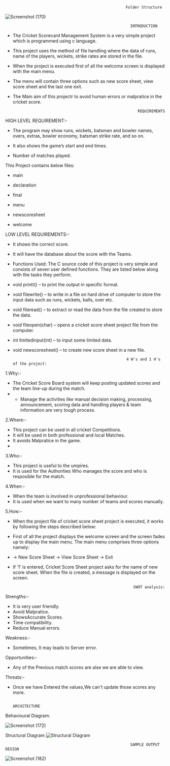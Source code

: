                                                          Folder Structure
    
![Screenshot (170)](https://user-images.githubusercontent.com/99134470/154548441-7c9d591a-405b-45f7-94f7-b6cf950444c7.png)






                                                           INTRODUCTION
* The Cricket Scorecard Management System is a very simple project which is programmed using c language.

* This project uses the method of file handling where the data of runs, name of the players, wickets, strike rates are stored in the file.

* When the project is executed first of all the welcome screen is displayed with the main menu. 

* The menu will contain three options such as new score sheet, view score sheet and the last one exit.

* The Main aim of this projectr to avoid human errors or malpratice in the cricket score.

                                                             REQUIREMENTS
HIGH LEVEL REQUIREMENT:-

* The program may show runs, wickets, batsman and bowler names, overs, extras, bowler economy, batsman strike rate, and so on.

* It also shows the game’s start and end times.

* Number of matches played.

This Project contains below files:

* main

* declaration

* final

* menu

* newscoresheet

* welcome

LOW LEVEL REQUIREMENTS:-

* It shows the correct score.

* It will have the database about the score with the Teams.

* Functions Used: The C source code of this project is very simple and consists of seven user defined functions. They are listed below along with the tasks they perform.

* void printt() – to print the output in specific format.

* void filewrite() – to write in a file on hard drive of computer to store the input data such as runs, wickets, balls, over etc.

* void fileread() – to extract or read the data from the file created to store the data.

* void fileopen(char) – opens a cricket score sheet project file from the computer.

* int limitedinput(int) – to input some limited data.

* void newscoresheet() – to create new score sheet in a new file.

                                                        4 W's and 1 H's of the project:
1.Why:-

* The Cricket Score Board system will keep posting updated scores and the team line-up during the match.
* * Manage the activities like manual decision making, processing, announcement, scoring data and handling players & team information are very tough process.

2.Where:-

* This project can be used in all cricket Competitions.
* It will be used in both professional and local Matches.
* It avoids Malpratice in the game.
* 
3.Who:-

* This project is useful to the umpires.
* It is used for the Authorities Who manages the score and who is resposible for the match.

4.When:-

* When the team is involved in unprofessional behaviour.
* It is used when we want to many number of teams and scores manually.

5.How:-

* When the project file of cricket score sheet project is executed, it works by following the steps described below:
* First of all the project displays the welcome screen and the screen fades up to display the main menu. The main menu comprises three options namely: 
* -> New Score Sheet -> View Score Sheet -> Exit

* If ‘1’ is entered, Cricket Score Sheet project asks for the name of new score sheet. When the file is created, a message is displayed on the screen.

                                                           SWOT analysis:
Strengths:-

* It is very user friendly.
* Avoid Malpratice.
* ShowsAccurate Scores.
* Time compatibility.
* Reduce Manual errors.

Weakness:-

* Sometimes, It may leads to Server error.

Opportunities:-

* Any of the Previous match scores are alse we are able to view.

Threats:-

* Once we have Entered the values,We can't update those scores any more.


                                                                              ARCHITECTURE
Behavioural Diagram:                                                                              
                                                                              
  ![Screenshot (172)](https://user-images.githubusercontent.com/99134470/154549316-24fc739d-c92b-4b00-acf5-f777779b9407.png)


Structural Diagram
![Structural Diagram](https://user-images.githubusercontent.com/99134470/154549678-3be3f31a-2eec-4717-a60e-b554708bb9d1.png)

                                     



                                                           SAMPLE OUTPUT DESIGN
                                                           


![Screenshot (182)](https://user-images.githubusercontent.com/99134470/154720634-900ee46e-8eff-406e-9625-cb93edccaa63.png)












